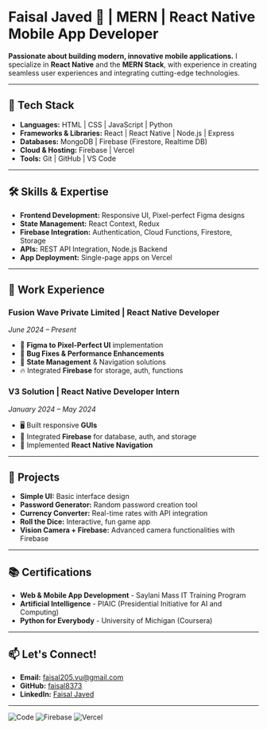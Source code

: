 # Faisal Javed 🌟 | MERN | React Native Mobile App Developer

**Passionate about building modern, innovative mobile applications.** I specialize in **React Native** and the **MERN Stack**, with experience in creating seamless user experiences and integrating cutting-edge technologies.

---

## 🔧 Tech Stack
- **Languages:** HTML | CSS | JavaScript | Python
- **Frameworks & Libraries:** React | React Native | Node.js | Express
- **Databases:** MongoDB | Firebase (Firestore, Realtime DB)
- **Cloud & Hosting:** Firebase | Vercel
- **Tools:** Git | GitHub | VS Code

---

## 🛠️ Skills & Expertise
- **Frontend Development:** Responsive UI, Pixel-perfect Figma designs
- **State Management:** React Context, Redux
- **Firebase Integration:** Authentication, Cloud Functions, Firestore, Storage
- **APIs:** REST API Integration, Node.js Backend
- **App Deployment:** Single-page apps on Vercel

---

## 💼 Work Experience

### Fusion Wave Private Limited | **React Native Developer**  
*June 2024 – Present*
- 📱 **Figma to Pixel-Perfect UI** implementation  
- 🚀 **Bug Fixes & Performance Enhancements**  
- 🔄 **State Management** & Navigation solutions  
- 🔥 Integrated **Firebase** for storage, auth, functions

### V3 Solution | **React Native Developer Intern**  
*January 2024 – May 2024*
- 🖥️ Built responsive **GUIs**
- 🔗 Integrated **Firebase** for database, auth, and storage  
- 🧭 Implemented **React Native Navigation**

---

## 🚀 Projects

- **Simple UI:** Basic interface design
- **Password Generator:** Random password creation tool
- **Currency Converter:** Real-time rates with API integration
- **Roll the Dice:** Interactive, fun game app
- **Vision Camera + Firebase:** Advanced camera functionalities with Firebase

---

## 📚 Certifications
- **Web & Mobile App Development** - Saylani Mass IT Training Program
- **Artificial Intelligence** - PIAIC (Presidential Initiative for AI and Computing)
- **Python for Everybody** - University of Michigan (Coursera)

---

## 📫 Let's Connect!
- **Email:** [faisal205.vu@gmail.com](mailto:faisal205.vu@gmail.com)
- **GitHub:** [faisal8373](https://github.com/faisal8373)
- **LinkedIn:** [Faisal Javed](https://www.linkedin.com/in/faisal-javed-6193a0a4)

---

![Code](https://img.shields.io/badge/Code-React--Native-blue?style=for-the-badge&logo=react) ![Firebase](https://img.shields.io/badge/Backend-Firebase-yellow?style=for-the-badge&logo=firebase) ![Vercel](https://img.shields.io/badge/Deployed_on-Vercel-black?style=for-the-badge&logo=vercel)

